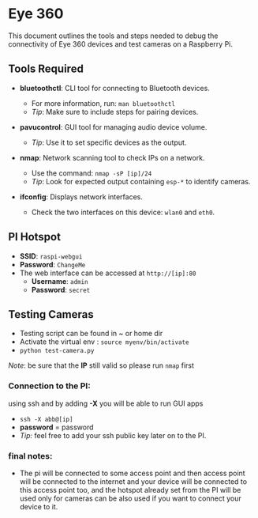 # Eye 360

This document outlines the tools and steps needed to debug the connectivity of Eye 360 devices and test cameras on a Raspberry Pi.

## Tools Required

- **bluetoothctl**: CLI tool for connecting to Bluetooth devices. 
  - For more information, run: `man bluetoothctl`
  - *Tip*: Make sure to include steps for pairing devices.

- **pavucontrol**: GUI tool for managing audio device volume.
  - *Tip*: Use it to set specific devices as the output.

- **nmap**: Network scanning tool to check IPs on a network.
  - Use the command: `nmap -sP [ip]/24`
  - *Tip*: Look for expected output containing `esp-*` to identify cameras.

- **ifconfig**: Displays network interfaces.
  - Check the two interfaces on this device: `wlan0` and `eth0`.

## PI Hotspot

- **SSID**: `raspi-webgui`
- **Password**: `ChangeMe`
- The web interface can be accessed at `http://[ip]:80`
  - **Username**: `admin`
  - **Password**: `secret`

## Testing Cameras 
- Testing script can be found in ~ or home dir
- Activate the virtual env : `source myenv/bin/activate`
- `python test-camera.py`

*Note*: be sure that the **IP** still valid so please run `nmap` first

### Connection to the PI:

using ssh and by adding **-X** you will be able to run GUI apps
- `ssh -X abb@[ip]` 
- **password** = password
- *Tip:* feel free to add your ssh public key later on to the PI.

### final notes:

- The pi will be connected to some access point and then access point will be connected to the internet and your device will be connected to this access point too, and the hotspot already set from the PI will be used only for cameras can be also used if you want to connect your device to it.